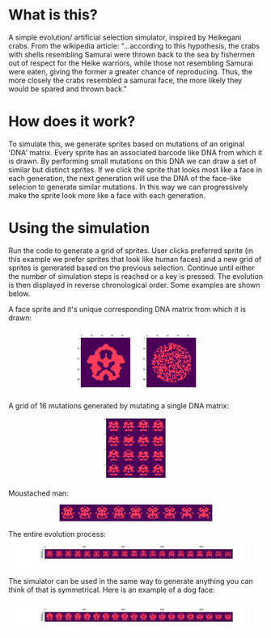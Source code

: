 # What is this?
A simple evolution/ artificial selection simulator, inspired by Heikegani crabs. 
From the wikipedia article:
"...according to this hypothesis, the crabs with shells resembling Samurai were thrown back to the sea by fishermen out of respect for the Heike warriors, while those not resembling Samurai were eaten, giving the former a greater chance of reproducing. 
Thus, the more closely the crabs resembled a samurai face, the more likely they would be spared and thrown back."

# How does it work?
To simulate this, we generate sprites based on mutations of an original 'DNA' matrix. Every sprite has an associated barcode like DNA from which it is drawn. By performing small mutations on this DNA we can draw a set of similar but distinct sprites. If we click the sprite that looks most like a face in each generation, the next generation will use the DNA of the face-like selecion to generate similar mutations. In this way we can progressively make the sprite look more like a face with each generation.

# Using the simulation

Run the code to generate a grid of sprites. User clicks preferred sprite (in this example we prefer sprites that look like human faces) and a new grid of sprites is generated based on the previous selection. Continue until either the number of simulation steps is reached or a key is pressed. The evolution is then displayed in reverse chronological order.
Some examples are shown below.

A face sprite and it's unique corresponding DNA matrix from which it is drawn:

<p align="center">
<img src="https://github.com/scottgilmartin/Evolution_Simulator/blob/master/images/grumpfig.png" alt="alt text" width="25%" height="25%" class=center>
<img src="https://github.com/scottgilmartin/Evolution_Simulator/blob/master/images/grumpdnafig.png" alt="alt text" width="25%" height="25%" class=center></p>

A grid of 16 mutations generated by mutating a single DNA matrix:

<p align="center">
<img src="https://github.com/scottgilmartin/Evolution_Simulator/blob/master/images/grid.png" alt="alt text" width="25%" height="25%" class=center></p>

Moustached man:

<p align="center">
<img src="https://github.com/scottgilmartin/Evolution_Simulator/blob/master/images/2.png" alt="alt text" width="60%" height="50%"></p>

The entire evolution process:
<img src="https://github.com/scottgilmartin/Evolution_Simulator/blob/master/images/Mario.png" alt="alt text" width="95%" height="100%">

The simulator can be used in the same way to generate anything you can think of that is symmetrical. Here is an example of a dog face:

<img src="https://github.com/scottgilmartin/Evolution_Simulator/blob/master/images/Dog_evolve.png" alt="alt text" width="95%" height="100%">


